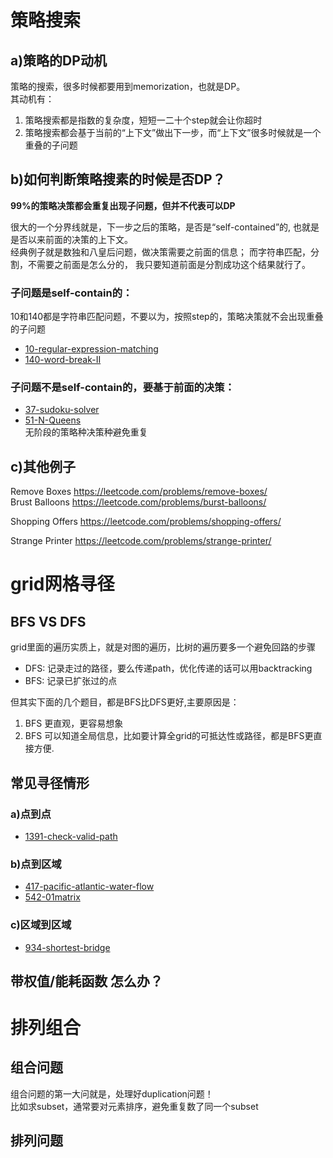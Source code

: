 # 策略搜索
## a)策略的DP动机
策略的搜索，很多时候都要用到memorization，也就是DP。  
其动机有：  
1. 策略搜索都是指数的复杂度，短短一二十个step就会让你超时
2. 策略搜索都会基于当前的“上下文”做出下一步，而“上下文”很多时候就是一个重叠的子问题

## b)如何判断策略搜素的时候是否DP？
**99%的策略决策都会重复出现子问题，但并不代表可以DP**

很大的一个分界线就是，下一步之后的策略，是否是“self-contained”的, 也就是是否以来前面的决策的上下文。   
经典例子就是数独和八皇后问题，做决策需要之前面的信息；   而字符串匹配，分割，不需要之前面是怎么分的， 我只要知道前面是分割成功这个结果就行了。  

### 子问题是self-contain的：
10和140都是字符串匹配问题，不要以为，按照step的，策略决策就不会出现重叠的子问题  
- [10-regular-expression-matching](./10-regular-expression-matching.md)  
- [140-word-break-II](./140-word-break-II.md)  

### 子问题不是self-contain的，要基于前面的决策：
- [37-sudoku-solver](./37-sudoku-solver.md)      
- [51-N-Queens](./51-N-Queens.md)   
无阶段的策略种决策种避免重复  

## c)其他例子
Remove Boxes
https://leetcode.com/problems/remove-boxes/    
Brust Balloons 
https://leetcode.com/problems/burst-balloons/

Shopping Offers
https://leetcode.com/problems/shopping-offers/  

Strange Printer
https://leetcode.com/problems/strange-printer/

# grid网格寻径
## BFS VS DFS
grid里面的遍历实质上，就是对图的遍历，比树的遍历要多一个避免回路的步骤  
- DFS: 记录走过的路径，要么传递path，优化传递的话可以用backtracking
- BFS: 记录已扩张过的点  

但其实下面的几个题目，都是BFS比DFS更好,主要原因是：  
1. BFS 更直观，更容易想象
2. BFS 可以知道全局信息，比如要计算全grid的可抵达性或路径，都是BFS更直接方便.   
## 常见寻径情形
### a)点到点 
- [1391-check-valid-path](./1391-check-valid-path.md)
### b)点到区域 
- [417-pacific-atlantic-water-flow](./417-pacific-atlantic-water-flow.md)
- [542-01matrix](./542-01matrix.md)
### c)区域到区域
- [934-shortest-bridge](./934-shortest-bridge.md)
## 带权值/能耗函数 怎么办？


# 排列组合

## 组合问题
组合问题的第一大问就是，处理好duplication问题！   
比如求subset，通常要对元素排序，避免重复数了同一个subset

## 排列问题
